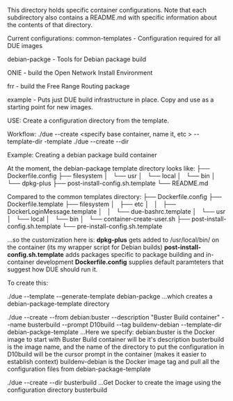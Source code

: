 This directory holds specific container configurations.
Note that each subdirectory also contains a README.md with
specific information about the contents of that directory.

Current configurations:
common-templates - Configuration required for all DUE images

debian-packge    - Tools for Debian package build

ONIE             - build the Open Network Install Environment

frr              - build the Free Range Routing package

example          - Puts just DUE build infrastructure in place.
                   Copy and use as a starting point for new images.
				   
USE:
Create a configuration directory from the template.

Workflow:
 ./due --create <specify base container, name it, etc > --template-dir <directory name>-template
 ./due --create --dir <name of dir>
 
Example: Creating a debian package build container

At the moment, the debian-package template directory looks like:
├── Dockerfile.config
├── filesystem
│   └── usr
│       └── local
│           └── bin
│               └── dpkg-plus
├── post-install-config.sh.template
└── README.md

Compared to the common templates directory:
├── Dockerfile.config
├── Dockerfile.template
├── filesystem
│   ├── etc
│   │   ├── DockerLoginMessage.template
│   │   └── due-bashrc.template
│   └── usr
│       └── local
│           └── bin
│               └── container-create-user.sh
├── post-install-config.sh.template
└── pre-install-config.sh.template

...so the customization here is:
	**dpkg-plus** gets added to /usr/local/bin/ on the container (its my wrapper script for Debian builds)
	**post-install-config.sh.template** adds packages specific to package building and in-container development
	**Dockerfile.config** supplies default paramteters that suggest how DUE should run it.

To create this:
  
./due --template --generate-template debian-packge
  ...which creates a debian-package-template directory
  
./due --create --from debian:buster --description "Buster Build container" --name busterbuild --prompt D10build --tag buildenv-debian --template-dir debian-packge-template
  ...Here we specify:
     debian:buster is the Docker image to start with
	 Buster Build container will be it's description
	 busterbuild is the image name, and the name of the directory to put the configuration in
	 D10build will be the cursor prompt in the container (makes it easier to establish context)
	 buildenv-debian is the Docker image tag
	 and pull all the configuration files from debian-package-template
	 
./due --create --dir busterbuild
  ...Get Docker to create the image using the configuration directory busterbuild

